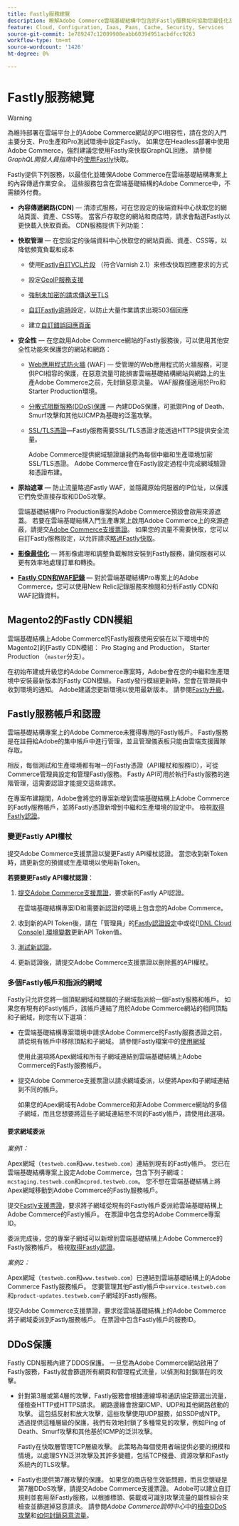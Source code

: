 ```yaml
---
title: Fastly服務總覽
description: 瞭解Adobe Commerce雲端基礎結構中包含的Fastly服務如何協助您最佳化及保護Adobe Commerce網站的內容傳遞作業。
feature: Cloud, Configuration, Iaas, Paas, Cache, Security, Services
source-git-commit: 1e789247c12009908eabb6039d951acbdfcc9263
workflow-type: tm+mt
source-wordcount: '1426'
ht-degree: 0%

---
```


# Fastly服務總覽

>[!WARNING]
>
>為維持部署在雲端平台上的Adobe Commerce網站的PCI相容性，請在您的入門主要分支、Pro生產和Pro測試環境中設定Fastly。 如果您在Headless部署中使用Adobe Commerce，強烈建議您使用Fastly來快取GraphQL回應。 請參閱&#x200B;*GraphQL開發人員指南*&#x200B;中的[使用Fastly](https://developer.adobe.com/commerce/webapi/graphql/usage/caching/#caching-with-fastly)快取。

Fastly提供下列服務，以最佳化並確保Adobe Commerce在雲端基礎結構專案上的內容傳遞作業安全。 這些服務包含在雲端基礎結構的Adobe Commerce中，不需額外付費。

- **內容傳遞網路(CDN)** — 清漆式服務，可在您設定的後端資料中心快取您的網站頁面、資產、CSS等。 當客戶存取您的網站和商店時，請求會點選Fastly以更快載入快取頁面。 CDN服務提供下列功能：

- **快取管理** — 在您設定的後端資料中心快取您的網站頁面、資產、CSS等，以降低頻寬負載和成本

   - 使用[Fastly自訂VCL片段](fastly-vcl-custom-snippets.md) （符合Varnish 2.1）來修改快取回應要求的方式

   - 設定[GeoIP服務支援](fastly-custom-cache-configuration.md#configure-geoip-handling)

   - [強制未加密的請求傳送至TLS](fastly-custom-cache-configuration.md#force-tls)

   - [自訂Fastly逾時](fastly-custom-cache-configuration.md#extend-fastly-timeout)設定，以防止大量作業請求出現503個回應

   - 建立[自訂錯誤回應頁面](fastly-custom-response.md)

- **安全性** — 在您啟用Adobe Commerce網站的Fastly服務後，可以使用其他安全性功能來保護您的網站和網路：

   - [Web應用程式防火牆](fastly-waf-service.md) (WAF) — 受管理的Web應用程式防火牆服務，可提供PCI相容的保護，在惡意流量可能損害雲端基礎結構網站與網路上的生產Adobe Commerce之前，先封鎖惡意流量。 WAF服務僅適用於Pro和Starter Production環境。

   - [分散式阻斷服務(DDoS)保護](#ddos-protection) — 內建DDoS保護，可抵禦Ping of Death、Smurf攻擊和其他以ICMP為基礎的泛濫攻擊。

   - [SSL/TLS憑證](fastly-configuration.md#provision-ssltls-certificates)—Fastly服務需要SSL/TLS憑證才能透過HTTPS提供安全流量。

     Adobe Commerce提供網域驗證讓我們為每個中繼和生產環境加密SSL/TLS憑證。 Adobe Commerce會在Fastly設定過程中完成網域驗證和憑證布建。

- **原始遮罩** — 防止流量略過Fastly WAF，並隱藏原始伺服器的IP位址，以保護它們免受直接存取和DDoS攻擊。

  雲端基礎結構Pro Production專案的Adobe Commerce預設會啟用來源遮蓋。 若要在雲端基礎結構入門生產專案上啟用Adobe Commerce上的來源遮蔽，請提交[Adobe Commerce支援票證](https://experienceleague.adobe.com/docs/commerce-knowledge-base/kb/help-center-guide/magento-help-center-user-guide.html?lang=zh-Hant#submit-ticket)。 如果您的流量不需要快取，您可以自訂Fastly服務設定，以允許請求[略過Fastly快取](fastly-vcl-bypass-to-origin.md)。

- **[影像最佳化](fastly-image-optimization.md)** — 將影像處理和調整負載解除安裝到Fastly服務，讓伺服器可以更有效率地處理訂單和轉換。

- **[Fastly CDN和WAF記錄](../monitor/new-relic-service.md#new-relic-log-management)** — 對於雲端基礎結構Pro專案上的Adobe Commerce，您可以使用New Relic記錄服務來檢閱和分析Fastly CDN和WAF記錄資料。

## Magento2的Fastly CDN模組

雲端基礎結構上Adobe Commerce的Fastly服務使用安裝在以下環境中的Magento2&rbrack;的&lbrack;Fastly CDN模組： Pro Staging and Production， Starter Production （`master`分支）。

在初始布建或升級您的Adobe Commerce專案時，Adobe會在您的中繼和生產環境中安裝最新版本的Fastly CDN模組。 Fastly發行模組更新時，您會在管理員中收到環境的通知。 Adobe建議您更新環境以使用最新版本。 請參閱[Fastly升級](fastly-configuration.md#upgrade-the-fastly-module)。

## Fastly服務帳戶和認證

雲端基礎結構專案上的Adobe Commerce未獲得專用的Fastly帳戶。 Fastly服務是在註冊給Adobe的集中帳戶中進行管理，並且管理儀表板只能由雲端支援團隊存取。

相反，每個測試和生產環境都有唯一的Fastly憑證（API權杖和服務ID），可從Commerce管理員設定和管理Fastly服務。 Fastly API可用於執行Fastly服務的進階管理，這需要認證才能提交這些請求。

在專案布建期間，Adobe會將您的專案新增到雲端基礎結構上Adobe Commerce的Fastly服務帳戶，並將Fastly憑證新增到中繼和生產環境的設定中。 檢視[取得Fastly認證](fastly-configuration.md#get-fastly-credentials)。

### 變更Fastly API權杖

提交Adobe Commerce支援票證以變更Fastly API權杖認證。 當您收到新Token時，請更新您的預備或生產環境以使用新Token。

**若要變更Fastly API權杖認證**：

1. [提交Adobe Commerce支援票證](https://experienceleague.adobe.com/docs/commerce-knowledge-base/kb/help-center-guide/magento-help-center-user-guide.html?lang=zh-Hant#submit-ticket)，要求新的Fastly API認證。

   在雲端基礎結構專案ID和需要新認證的環境上包含您的Adobe Commerce。

1. 收到新的API Token後，請在「管理員」的[Fastly認證設定](fastly-configuration.md#test-the-fastly-credentials)中或從[[!DNL Cloud Console] 環境變數](../project/overview.md#configure-environment)更新API Token值。

1. [測試新認證](fastly-configuration.md#test-the-fastly-credentials)。

1. 更新認證後，請提交Adobe Commerce支援票證以刪除舊的API權杖。

### 多個Fastly帳戶和指派的網域

Fastly只允許您將一個頂點網域和關聯的子網域指派給一個Fastly服務和帳戶。 如果您有現有的Fastly帳戶，該帳戶連結了用於Adobe Commerce網站的相同頂點和子網域，則您有以下選項：

- 在雲端基礎結構專案環境中請求Adobe Commerce的Fastly服務憑證之前，請從現有帳戶中移除頂點和子網域。 請參閱Fastly檔案中的[使用網域]

  使用此選項將Apex網域和所有子網域連結到雲端基礎結構上Adobe Commerce的Fastly服務帳戶。

- 提交Adobe Commerce支援票證以請求網域委派，以便將Apex和子網域連結到不同的帳戶。

  如果您的Apex網域有Adobe Commerce和非Adobe Commerce網站的多個子網域，而且您想要將這些子網域連結至不同的Fastly帳戶，請使用此選項。

#### 要求網域委派

*案例1：*

Apex網域（`testweb.com`和`www.testweb.com`）連結到現有的Fastly帳戶。 您已在雲端基礎結構專案上設定Adobe Commerce，包含下列子網域： `mcstaging.testweb.com`和`mcprod.testweb.com`。 您不想在雲端基礎結構上將Apex網域移動到Adobe Commerce的Fastly服務帳戶。

提交[Fastly支援票證]，要求將子網域從現有的Fastly帳戶委派給雲端基礎結構上Adobe Commerce的Fastly帳戶。 在票證中包含您的Adobe Commerce專案ID。

委派完成後，您的專案子網域可以新增到雲端基礎結構上Adobe Commerce的Fastly服務帳戶。 檢視[取得Fastly認證](fastly-configuration.md#get-fastly-credentials)。

*案例2：*

Apex網域（`testweb.com`和`www.testweb.com`）已連結到雲端基礎結構上的Adobe Commerce Fastly服務帳戶。 您要管理其他Fastly帳戶中`service.testweb.com`和`product-updates.testweb.com`子網域的Fastly服務。

提交Adobe Commerce支援票證，要求從雲端基礎結構上的Adobe Commerce將子網域委派到Fastly服務帳戶。 在票證中包含Fastly帳戶的服務ID。

## DDoS保護

Fastly CDN服務內建了DDOS保護。 一旦您為Adobe Commerce網站啟用了Fastly服務，Fastly就會篩選所有網頁和管理程式流量，以偵測和封鎖潛在的攻擊。

- 針對第3層或第4層的攻擊，Fastly服務會根據連線埠和通訊協定篩選出流量，僅檢查HTTP或HTTPS請求。 網路邊緣會捨棄ICMP、UDP和其他網路啟動的攻擊。 這包括反射和放大攻擊，這些攻擊使用UDP服務，如SSDP或NTP。 透過提供這種層級的保護，我們有效地封鎖了多種常見的攻擊，例如Ping of Death、Smurf攻擊和其他基於ICMP的泛洪攻擊。

  Fastly在快取層管理TCP層級攻擊。 此策略為每個使用者端提供必要的規模和情境，以處理SYN泛洪攻擊及其許多變體，包括TCP棧疊、資源攻擊和Fastly系統內的TLS攻擊。

- Fastly也提供第7層攻擊的保護。 如果您的商店發生效能問題，而且您懷疑是第7層DDoS攻擊，請提交Adobe Commerce支援票證。 Adobe可以建立自訂規則並套用至Fastly服務，以根據標頭、裝載或可識別攻擊流量的屬性組合來檢查並篩選掉惡意請求。 請參閱&#x200B;*Adobe Commerce說明中心*&#x200B;中的[檢查DDoS攻擊]和[如何封鎖惡意流量]。

<!--Link definitions-->

[Caching with Fastly]: https://developer.adobe.com/commerce/webapi/graphql/usage/caching/#caching-with-fastly

[檢查DDoS攻擊]: https://experienceleague.adobe.com/docs/commerce-knowledge-base/kb/troubleshooting/miscellaneous/checking-for-ddos-attack-from-cli.html?lang=zh-Hant

[Magento2的Fastly CDN模組]: https://github.com/fastly/fastly-magento2

[Fastly支援票證]: https://docs.fastly.com/products/support-description-and-sla#support-requests

[如何封鎖惡意流量]: https://experienceleague.adobe.com/docs/commerce-knowledge-base/kb/how-to/block-malicious-traffic-for-magento-commerce-on-fastly-level.html?lang=zh-Hant

[使用網域]: https://docs.fastly.com/en/guides/working-with-domains
